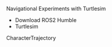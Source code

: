 Navigational Experiments with Turtlesim
  - Download ROS2 Humble
  - Turtlesim

CharacterTrajectory
